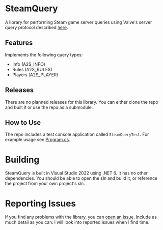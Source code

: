 # SteamQuery

A library for performing Steam game server queries using Valve's server query protocol described [here](https://developer.valvesoftware.com/wiki/Server_queries).

## Features

Implements the following query types:
* Info (A2S_INFO)
* Rules (A2S_RULES)
* Players (A2S_PLAYER)

## Releases

There are no planned releases for this library. You can either clone the repo and built it or use the repo as a submodule.

## How to Use

The repo includes a test console application called `SteamQueryTest`. For example usage see [Program.cs](SteamQueryTest/Program.cs).

# Building

SteamQuery is built in Visual Studio 2022 using .NET 6. It has no other dependencies. You should be able to open the sln and build it, or reference the project from your own project's sln.

# Reporting Issues

If you find any problems with the library, you can [open an issue](https://github.com/CrystalFerrai/SteamQuery/issues). Include as much detail as you can. I will look into reported issues when I find time.
